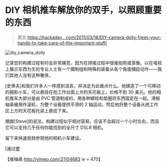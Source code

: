 # DIY 相机推车解放你的双手，以照顾重要的东西

> 原文:[https://hackaday . com/2011/03/18/DIY-camera-dolly-frees-your-hands-to-take-care-of-the-important-stuff/](https://hackaday.com/2011/03/18/diy-camera-dolly-frees-up-your-hands-to-take-care-of-the-important-stuff/)

![diy_camera_dolly](../Images/8ecd92fc92b9cb05c32fb0accd96d843.png "diy_camera_dolly")

记录您的构建过程有时会非常痛苦，因为在焊接过程中很难拍照或录像。以在电视上展示东西为生的专业人士有一个摄制组和特殊的装备从各个角度捕捉动作——我们其他人没有这种奢侈。

[史蒂夫]和我们许多人一样感到沮丧，并决定为此做点什么。他建造了一个可移动的摄影小车，可以悬挂在他工作台面上方的天花板上，价格不到 30 美元。他的相机推车大部分是由 PVC 管道制成的，用各种螺栓和垫圈将东西固定在一起。滑板轴承被用作滚轮，为整个设备提供平滑的 2 轴运动，然后他将整个设备从他工作区上方的天花板托梁上悬挂下来。

根据[Steve]的说法，构建过程似乎相对容易，应该不会超过一个小时左右，而且它可以支持几乎任何你能找到的全尺寸 DSLR 相机。

留下来快速视频参观他的相机小车建设。

[通过[使](http://blog.makezine.com/archive/2011/03/how-to-documentation-camera-dolly.html)

【维梅奥 http://vimeo.com/21104683 w = 470】